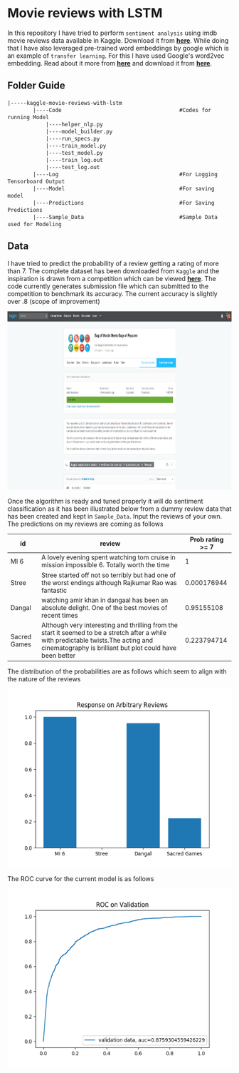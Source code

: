# **Movie reviews with LSTM**

In this repository I have tried to perform `sentiment analysis` using imdb movie reviews data available in Kaggle. Download it from **[here](https://www.kaggle.com/c/word2vec-nlp-tutorial/data)**.
While doing that I have also leveraged pre-trained word embeddings by google which is an example of `transfer learning`. For this I have used Google's word2vec embedding.
Read about it more from **[here](https://code.google.com/archive/p/word2vec/)** and download it from **[here](https://www.kaggle.com/ymtoo86/googlenews-vectors-negative300)**.

## **Folder Guide**
```
|-----kaggle-movie-reviews-with-lstm  
		|----Code                                     #Codes for running Model			                      
			|----helper_nlp.py
			|----model_builder.py
			|----run_specs.py
			|----train_model.py
			|----test_model.py
			|----train_log.out
			|----test_log.out
		|----Log                                      #For Logging Tensorboard Output
		|----Model			                          #For saving model  
		|----Predictions                              #For Saving Predictions
		|----Sample_Data                              #Sample Data used for Modeling 
```
## Data

I have tried to predict the probability of a review getting a rating of more than 7. The complete dataset
has been downloaded from `Kaggle` and the inspiration is drawn from a competition which can be viewed **[here](https://www.kaggle.com/c/word2vec-nlp-tutorial)**. The
code currently generates submission file which can submitted to the competition to benchmark its accuracy. The current accuracy is slightly over .8 (scope of improvement)

<img src="https://raw.githubusercontent.com/ahujaavi13/kaggle-movie-reviews-with-lstm/master/Predictions/kaggle_accuracy.png" width=800 height = 400>

Once the algorithm is ready and tuned properly it will do sentiment classification as it has been illustrated below from a dummy review data that has been created and kept in
`Sample_Data`. Input the reviews of your own. The predictions on my reviews are coming as follows  

| id           | review                                                                                                                                                                                                | Prob rating >= 7 |
|--------------|-------------------------------------------------------------------------------------------------------------------------------------------------------------------------------------------------------|------------------|
| MI 6         | A lovely evening spent watching tom cruise in mission impossible 6.   Totally worth the time                                                                                                          | 1                |
| Stree        | Stree started off not so terribly but had one of the worst endings   although Rajkumar Rao was fantastic                                                                                              | 0.000176944      |
| Dangal       | watching amir khan in dangaal has been an absolute delight. One of the   best movies of recent times                                                                                                  | 0.95155108       |
| Sacred Games | Although very interesting and thrilling from the start it seemed to be a   stretch after a while with predictable twists.The acting and cinematography   is brilliant but plot could have been better | 0.223794714      |

The distribution of the probabilities are as follows which seem to align with the nature of the reviews

<img src="https://raw.githubusercontent.com/ahujaavi13/kaggle-movie-reviews-with-lstm/master/Predictions/custom_reviews.png" width=600 height = 400>

The ROC curve for the current model is as follows

<img src="https://raw.githubusercontent.com/ahujaavi13/kaggle-movie-reviews-with-lstm/master/Predictions/roc_on_validation.png" width=600 height = 400>
